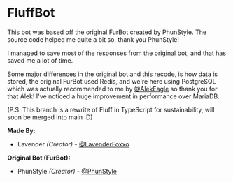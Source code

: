 # FluffBot

This bot was based off the original FurBot created by PhunStyle. The source code helped me quite a bit so, thank you PhunStyle!

I managed to save most of the responses from the original bot, and that has saved me a lot of time.

Some major differences in the original bot and this recode, is how data is stored, the original FurBot used Redis, and we're here using PostgreSQL which was actually recommended to me by [@AlekEagle](https://github.com/AlekEagle) so thank you for that Alek! I've noticed a huge improvement in performance over MariaDB.

(P.S. This branch is a rewrite of Fluff in TypeScript for sustainability, will soon be merged into main :D)

**Made By:**

- Lavender _(Creator)_ - [@LavenderFoxxo](https://github.com/LavenderFoxxo)

**Original Bot (FurBot):**

- PhunStyle _(Creator)_ - [@PhunStyle](https://github.com/PhunStyle)

